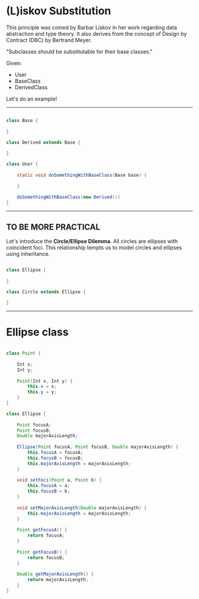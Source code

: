 # (L)iskov Substitution

This principle was coined by Barbar Liskov in her work regarding data abstraction and type theory.
It also derives from the concept of Design by Contract (DBC) by Bertrand Meyer.


<div class="notebox">
    "Subclasses should be substitutable for their base classes."
</div>

Given:
* User
* BaseClass
* DerivedClass

Let's do an example!

---

```java

class Base {
    
}

class Derived extends Base {
    
}

class User {
    
    static void doSomethingWithBaseClass(Base base) {
        
    }
    
    doSomethingWithBaseClass(new Derived())
}

```

---

## TO BE MORE PRACTICAL

Let's introduce the **Circle/Ellipse Dilemma**.
All circles are ellipses with coincident foci.
This relationship tempts us to model circles and ellipses using inheritance.

```java

class Ellipse {
    
}

class Circle extends Ellipse {
    
}

```

---

# Ellipse class

```java

class Point {
    
    Int x;
    Int y;
    
    Point(Int x, Int y) {
        this.x = x;
        this.y = y;
    }
}

class Ellipse {
    
    Point focusA;
    Point focusB;
    Double majorAxisLength;
    
    Ellipse(Point focusA, Point focusB, Double majorAxisLength) {
        this.focusA = focusA;
        this.focusB = focusB;
        this.majorAxisLength = majorAxisLength;
    }
    
    void setFoci(Point a, Point b) {
        this.focusA = a;
        this.focusB = b;
    }
    
    void setMajorAxisLength(Double majorAxisLength) {
        this.majorAxisLength = majorAxisLength;
    }
    
    Point getFocusA() {
        return focusA;
    }
    
    Point getFocusB() {
        return focusB;
    }
    
    Double getMajorAxisLength() {
        return majorAxisLength;
    }
}


```